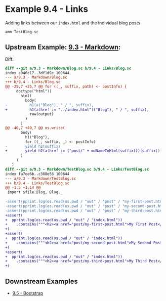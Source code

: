 # Example 9.4 - Links
Adding links between our `index.html` and the individual blog posts

```bash
amm TestBlog.sc
```

## Upstream Example: [9.3 - Markdown](https://github.com/handsonscala/handsonscala/tree/v1/examples/9.3%20-%20Markdown):
Diff:
```diff
diff --git a/9.3 - Markdown/Blog.sc b/9.4 - Links/Blog.sc
index e046e17..3df1d9c 100644
--- a/9.3 - Markdown/Blog.sc	
+++ b/9.4 - Links/Blog.sc	
@@ -25,7 +25,7 @@ for ((_, suffix, path) <- postInfo) {
     doctype("html")(
       html(
         body(
-          h1(a("Blog"), " / ", suffix),
+          h1(a(href := "../index.html")("Blog"), " / ", suffix),
           raw(output)
         )
       )
@@ -40,7 +40,7 @@ os.write(
       body(
         h1("Blog"),
         for ((_, suffix, _) <- postInfo)
-        yield h2(suffix)
+        yield h2(a(href := ("post/" + mdNameToHtml(suffix)))(suffix))
       )
     )
   )
diff --git a/9.3 - Markdown/TestBlog.sc b/9.4 - Links/TestBlog.sc
index fa7ee6b..c388e58 100644
--- a/9.3 - Markdown/TestBlog.sc	
+++ b/9.4 - Links/TestBlog.sc	
@@ -1,5 +1,14 @@
 import $file.Blog, Blog._
 
-assert(pprint.log(os.read(os.pwd / "out" / "post" / "my-first-post.html")).contains(" / My First Post</h1>"))
-assert(pprint.log(os.read(os.pwd / "out" / "post" / "my-second-post.html")).contains(" / My Second Post</h1>"))
-assert(pprint.log(os.read(os.pwd / "out" / "post" / "my-third-post.html")).contains(" / My Third Post</h1>"))
+assert(
+  pprint.log(os.read(os.pwd / "out" / "index.html"))
+    .contains("""<h2><a href="post/my-first-post.html">My First Post</a></h2>""")
+)
+assert(
+  pprint.log(os.read(os.pwd / "out" / "index.html"))
+    .contains("""<h2><a href="post/my-second-post.html">My Second Post</a></h2>""")
+)
+assert(
+  pprint.log(os.read(os.pwd / "out" / "index.html"))
+    .contains("""<h2><a href="post/my-third-post.html">My Third Post</a></h2>""")
+)
```
## Downstream Examples

- [9.5 - Bootstrap](https://github.com/handsonscala/handsonscala/tree/v1/examples/9.5%20-%20Bootstrap)